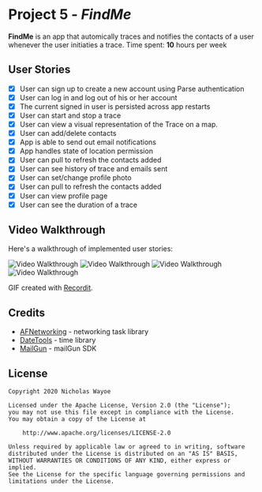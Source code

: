 # Project 5 - *FindMe*

**FindMe** is an app that automically traces and notifies the contacts of a user whenever the user initiaties a trace.
Time spent: **10** hours per week

## User Stories

- [x] User can sign up to create a new account using Parse authentication
- [x] User can log in and log out of his or her account
- [x] The current signed in user is persisted across app restarts
- [x] User can start and stop a trace
- [x] User can view a visual representation of the Trace on a map.
- [x] User can add/delete contacts
- [x] App is able to send out email notifications
- [x] App handles state of location permission
- [x] User can pull to refresh the contacts added
- [x] User can see history of trace and emails sent
- [x] User can set/change profile photo
- [x] User can pull to refresh the contacts added
- [x] User can view profile page
- [x] User can see the duration of a trace

## Video Walkthrough

Here's a walkthrough of implemented user stories:

<img src='http://g.recordit.co/s4qXhC3wkf.gif' title='login' width='' alt='Video Walkthrough' />

<img src='http://g.recordit.co/lEubZTSV7c.gif' title='Add/Remove Contacts' width='' alt='Video Walkthrough' />

<img src='http://g.recordit.co/R4oSlMrSN4.gif' title='tracing' width='' alt='Video Walkthrough' />

<img src='http://g.recordit.co/EnnuV5TjO9.gif' title='trace history' width='' alt='Video Walkthrough' />

GIF created with [Recordit](http://www.recordit.co/).

## Credits

- [AFNetworking](https://github.com/AFNetworking/AFNetworking) - networking task library
- [DateTools](https://github.com/MatthewYork/DateTools) - time library
- [MailGun](https://github.com/rackerlabs/objc-mailgun) - mailGun SDK

## License

    Copyright 2020 Nicholas Wayoe

    Licensed under the Apache License, Version 2.0 (the "License");
    you may not use this file except in compliance with the License.
    You may obtain a copy of the License at

        http://www.apache.org/licenses/LICENSE-2.0

    Unless required by applicable law or agreed to in writing, software
    distributed under the License is distributed on an "AS IS" BASIS,
    WITHOUT WARRANTIES OR CONDITIONS OF ANY KIND, either express or implied.
    See the License for the specific language governing permissions and
    limitations under the License.
